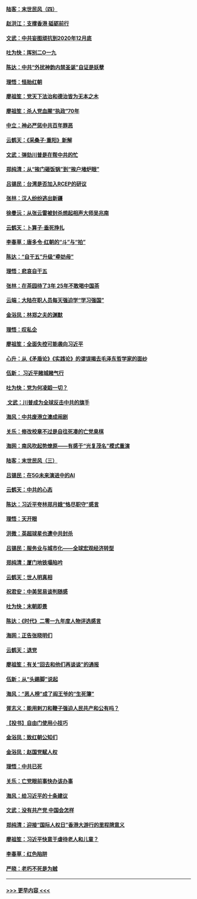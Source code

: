 #### [陆客：末世民风（四）](../pages/nsc993/n11749203.md?t=12280311) 
#### [赵洪江：支撑香港 砥砺前行](../pages/nsc993/n11748482.md?t=12280311) 
#### [文武：中共妄图顽抗到2020年12月底](../pages/nsc993/n11748446.md?t=12280311) 
#### [吐为快：挥别二O一九](../pages/nsc993/n11748411.md?t=12280311) 
#### [陈达：中共“外扰神韵内禁圣诞”自证是妖孽](../pages/nsc993/n11748226.md?t=12280311) 
#### [理悟：怪胎红朝](../pages/nsc993/n11748206.md?t=12280311) 
#### [廖祖笙：党天下法治和德治皆为无本之木](../pages/nsc993/n11748135.md?t=12280311) 
#### [廖祖笙：杀人党血腥“执政”70年](../pages/nsc993/n11745144.md?t=12280311) 
#### [中立：神必严惩中共百年罪恶](../pages/nsc993/n11744970.md?t=12280311) 
#### [云鹤天：《采桑子‧重阳》新解](../pages/nsc993/n11744948.md?t=12280311) 
#### [文武：弹劾川普是在帮中共的忙](../pages/nsc993/n11744758.md?t=12280311) 
#### [郑纯清：从“挨门砸饭锅”到“挨户堵炉眼”](../pages/nsc993/n11744745.md?t=12280311) 
#### [吕锡民：台湾是否加入RCEP的研议](../pages/nsc993/n11744701.md?t=12280311) 
#### [张林：汉人纷纷逃出新疆](../pages/nsc993/n11743530.md?t=12280311) 
#### [徐曼沅：从张云雷被封杀想起相声大师吴兆南](../pages/nsc993/n11741816.md?t=12280311) 
#### [云鹤天：卜算子‧垂死挣扎](../pages/nsc993/n11739956.md?t=12280311) 
#### [李春草：唐多令‧红朝的“斗”与“拍”](../pages/nsc993/n11739830.md?t=12280311) 
#### [陈达：“自干五”升级“牵妨母”](../pages/nsc993/n11739724.md?t=12280311) 
#### [理悟：悲哀自干五](../pages/nsc993/n11739547.md?t=12280311) 
#### [张林：在茶园待了3年 25年不敢喝中国茶](../pages/nsc993/n11739240.md?t=12280311) 
#### [云端：大陆在职人员每天强迫学“学习强国”](../pages/nsc993/n11738735.md?t=12280311) 
#### [金浴凤：林郑之夫的渊默](../pages/nsc993/n11737735.md?t=12280311) 
#### [理悟：叹私企](../pages/nsc993/n11737715.md?t=12280311) 
#### [廖祖笙：全面失控可能袭向习近平](../pages/nsc993/n11737704.md?t=12280311) 
#### [心升：从《矛盾论》《实践论》的谬误揭去毛泽东哲学家的面纱](../pages/nsc993/n11736962.md?t=12280311) 
#### [伍新： 习近平赌城赌气行](../pages/nsc993/n11736929.md?t=12280311) 
#### [吐为快：党为何凌蹈一切？](../pages/nsc993/n11736915.md?t=12280311) 
#### [ 文武：川普成为全球反击中共的旗手](../pages/nsc993/n11736882.md?t=12280311) 
#### [海风：中共废港立澳成闹剧](../pages/nsc993/n11735857.md?t=12280311) 
#### [关乐：修改校章不过是自往死凑的亡党臭棋](../pages/nsc993/n11735097.md?t=12280311) 
#### [海网：南风吹起势燎原——有感于“光复茂名”模式重演](../pages/nsc993/n11732308.md?t=12280311) 
#### [陆客：末世民风（三）](../pages/nsc993/n11732211.md?t=12280311) 
#### [吕锡民：在5G未来演进中的AI](../pages/nsc993/n11730010.md?t=12280311) 
#### [云鹤天：中共的心态](../pages/nsc993/n11729906.md?t=12280311) 
#### [陈达：习近平夸林郑月娥“恪尽职守”感言](../pages/nsc993/n11729881.md?t=12280311) 
#### [理悟：天开眼](../pages/nsc993/n11729699.md?t=12280311) 
#### [洪微：英超球星也遭中共封杀](../pages/nsc993/n11727243.md?t=12280311) 
#### [吕锡民：服务业与城市化——全球宏观经济转型](../pages/nsc993/n11725845.md?t=12280311) 
#### [郑纯清：厦门地铁塌陷吟](../pages/nsc993/n11725813.md?t=12280311) 
#### [云鹤天：世人明真相](../pages/nsc993/n11725621.md?t=12280311) 
#### [祝君安：中美贸易谈判随感](../pages/nsc993/n11725609.md?t=12280311) 
#### [吐为快：末朝即景](../pages/nsc993/n11723365.md?t=12280311) 
#### [陈达：《时代》二零一九年度人物评选感言](../pages/nsc993/n11723337.md?t=12280311) 
#### [海网：正告张晓明们](../pages/nsc993/n11723228.md?t=12280311) 
#### [云鹤天：退党](../pages/nsc993/n11723056.md?t=12280311) 
#### [廖祖笙：有关“回去和他们再谈谈”的通报](../pages/nsc993/n11722442.md?t=12280311) 
#### [伍新：从“头踢脚”说起](../pages/nsc993/n11722429.md?t=12280311) 
#### [海风：“恶人榜”成了阎王爷的“生死簿”](../pages/nsc993/n11722272.md?t=12280311) 
#### [胥志义：能用剌刀和鞭子强迫人民共产和公有吗？](../pages/nsc993/n11720569.md?t=12280311) 
#### [【投书】自由门使用小技巧](../pages/nsc993/n11720180.md?t=12280311) 
#### [金浴凤：致红朝公知们](../pages/nsc993/n11720563.md?t=12280311) 
#### [金浴凤：赵国党赋人权](../pages/nsc993/n11720533.md?t=12280311) 
#### [理悟：中共已死](../pages/nsc993/n11720233.md?t=12280311) 
#### [关乐：亡党眼前事快办该办事](../pages/nsc993/n11719160.md?t=12280311) 
#### [海风：给习近平的十条建议](../pages/nsc993/n11717616.md?t=12280311) 
#### [文武：没有共产党 中国会怎样](../pages/nsc993/n11717584.md?t=12280311) 
#### [郑纯清：迎接“国际人权日”香港大游行的里程牌意义](../pages/nsc993/n11717417.md?t=12280311) 
#### [廖祖笙：习近平快意于虐待老人和儿童？](../pages/nsc993/n11715313.md?t=12280311) 
#### [李春草：红色陷阱](../pages/nsc993/n11715029.md?t=12280311) 
#### [严晓：老朽不死是为贼](../pages/nsc993/n11712910.md?t=12280311) 

----
#### [ >>> 更早内容 <<< ](../indexes/nsc993-earlier.md)
